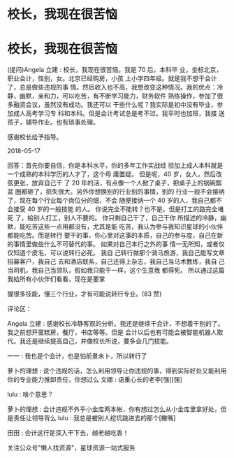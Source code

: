 # 校长，我现在很苦恼

# 校长，我现在很苦恼

(提问)Angela 立建 : 校长，我现在很苦恼。我是 70 后，本科毕 业，坐标北京，职业会计，性别，女。北京已经购房，小孩 上小学四年级。就是我不想干会计了，总是做些违规的事 情。然后收入也不高，我想改变这种情况。我的优点：冷 静，幽默，亲和力，可以吃苦，有不断学习能力，财务软件 熟练操作，参加了很多融资会议，虽然没有成功。我还可以 干些什么呢？我实际是初中没有毕业，参加成人高考学习专 科和本科。但是会计考试总是考不过。我平时也加班，我接 送孩子，辅导作业。也有琐事处理。

感谢校长给予指导。

2018-05-17

回答：首先你要自信，你是本科水平，你的多年工作实战经 验加上成人本科就是一个成熟的本科学历的人才了，这个毋 庸置疑。 但是呢，40 岁，女人，然后改弦更张，放弃自己干 了 20 年的活，有点像一个人掀了桌子，把桌子上的锅碗瓢盆 圈都砸了，损失很大。另外你想换别的行业别的事情，别的 行业一般不会接纳了，现在每个行业每个岗位分的细，不会 随便接纳一个 40 岁的人，我自己都不会接受 40 岁的一般技能 的人。 你说完全不能转？也不是。但是打工的路完全堵死 了，給别人打工，别人不要的。 你只剩自己干了，自己干你 所描述的冷静，幽默，能吃苦这些一点用都没有，尤其是能 吃苦，我认为参与我知识星球的小伙伴都能吃苦。而是转行 要干的事，你心里对这事的本质，自己的参与度，自己在新 的事情里做些什么不可替代的事。 如果对自己本行之外的事 情一无所知，或者仅仅知道个皮毛，可以说转行必死。 我自 己转行做那个骑马旅游，我自己能写文章招募客户，我自己 去和酒店联系，自己还得上杂志，我自己当马术教练，我自 己当司机，我自己当领队，假如我只能干一样，这个生意我 都得死。 所以通过这篇我給所有小伙伴们看看，现在是要掌

握很多技能，懂三个行业，才有可能说转行专业。(83 赞)

评论区：

Angela 立建 : 感谢校长冷静客观的分析。我还是继续干会计，不想着干别的了。我之前想开蛋糕房，餐厅，书店等等。但是 会计以后也有可能会被智能机器人取代。我还是继续提高自己，并像校长所说，要多会几门技能。

一一 : 我也是个会计，也是怕前景未卜，所以转行了

萝卜的理想 : 说个违规的话，怎么利用领导让你违规的事，得到实际好处又能利用你的专业能力推卸责任，你想过么 文娜 : 语重心长的老李[强][强]

lulu : 啥个意思？

萝卜的理想 : 会计违规不外乎小金库两本帐，你有想过怎么从小金库里拿好处，但是责任让领导背么 lulu : 我总是被别人挖坑跳进去的那个[撇嘴]

田田 : 会计这行是深入干下去，越老越吃香！

关注公众号"懒人找资源"，星球资源一站式服务